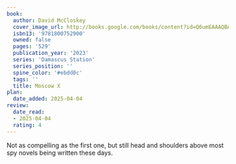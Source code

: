 ```yaml
---
book:
  author: David McCloskey
  cover_image_url: http://books.google.com/books/content?id=Q6umEAAAQBAJ&printsec=frontcover&img=1&zoom=1&edge=curl&source=gbs_api
  isbn13: '9781800752900'
  owned: false
  pages: '529'
  publication_year: '2023'
  series: 'Damascus Station'
  series_position: ''
  spine_color: '#ebdd0c'
  tags: ''
  title: Moscow X
plan:
  date_added: 2025-04-04
review:
  date_read:
  - 2025-04-04
  rating: 4
---
```

Not as compelling as the first one, but still head and shoulders above most spy novels being written these days.
